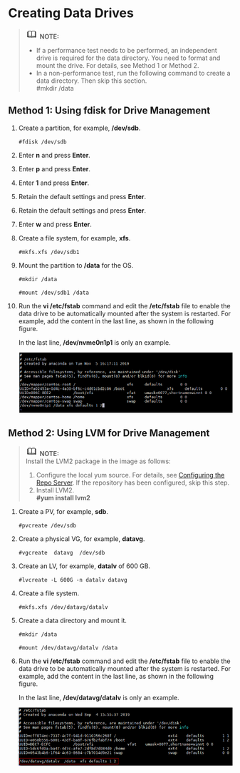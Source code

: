 # Creating Data Drives<a name="EN-US_TOPIC_0231470870"></a>

>![](public_sys-resources/icon-note.gif) **NOTE:**   
>-   If a performance test needs to be performed, an independent drive is required for the data directory. You need to format and mount the drive. For details, see Method 1 or Method 2.  
>-   In a non-performance test, run the following command to create a data directory. Then skip this section.  
>    \#mkdir /data  

## Method 1: Using fdisk for Drive Management<a name="section113751451193718"></a>

1.  Create a partition, for example,  **/dev/sdb**.

    ```
    #fdisk /dev/sdb
    ```

2.  Enter  **n**  and press  **Enter**.
3.  Enter  **p**  and press  **Enter**.
4.  Enter  **1**  and press  **Enter**.
5.  Retain the default settings and press  **Enter**.
6.  Retain the default settings and press  **Enter**.
7.  Enter  **w**  and press  **Enter**.
8.  Create a file system, for example,  **xfs**.

    ```
    #mkfs.xfs /dev/sdb1
    ```

9.  Mount the partition to  **/data**  for the OS.

    ```
    #mkdir /data
    ```

    ```
    #mount /dev/sdb1 /data
    ```

10. Run the  **vi /etc/fstab**  command and edit the  **/etc/fstab**  file to enable the data drive to be automatically mounted after the system is restarted. For example, add the content in the last line, as shown in the following figure.

    In the last line,  **/dev/nvme0n1p1**  is only an example.

    ![](figures/搭建数据盘-0.png)


## Method 2: Using LVM for Drive Management<a name="section136055113814"></a>

>![](public_sys-resources/icon-note.gif) **NOTE:**   
>Install the LVM2 package in the image as follows:  
>1.  Configure the local yum source. For details, see  [Configuring the Repo Server](configuring-the-repo-server.md). If the repository has been configured, skip this step.  
>2.  Install LVM2.  
>    **\#yum install lvm2**  

1.  Create a PV, for example,  **sdb**.

    ```
    #pvcreate /dev/sdb
    ```

2.  Create a physical VG, for example,  **datavg**.

    ```
    #vgcreate  datavg  /dev/sdb
    ```

3.  Create an LV, for example,  **datalv**  of 600 GB.

    ```
    #lvcreate -L 600G -n datalv datavg
    ```

4.  Create a file system.

    ```
    #mkfs.xfs /dev/datavg/datalv
    ```

5.  Create a data directory and mount it.

    ```
    #mkdir /data
    ```

    ```
    #mount /dev/datavg/datalv /data
    ```

6.  Run the  **vi /etc/fstab**  command and edit the  **/etc/fstab**  file to enable the data drive to be automatically mounted after the system is restarted. For example, add the content in the last line, as shown in the following figure.

    In the last line,  **/dev/datavg/datalv**  is only an example.

    ![](figures/d1376b2a-d036-41c4-b852-e8368f363b5e-1.png)


